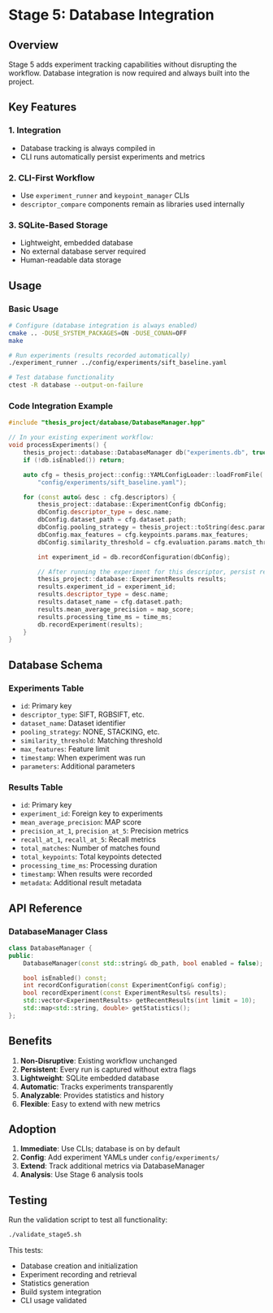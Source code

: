 # Stage 5: Database Integration

## Overview
Stage 5 adds experiment tracking capabilities without disrupting the workflow. Database integration is now required and always built into the project.

## Key Features

### 1. Integration
- Database tracking is always compiled in
- CLI runs automatically persist experiments and metrics

### 2. CLI-First Workflow
- Use `experiment_runner` and `keypoint_manager` CLIs
- `descriptor_compare` components remain as libraries used internally

### 3. SQLite-Based Storage
- Lightweight, embedded database
- No external database server required
- Human-readable data storage

## Usage

### Basic Usage
```bash
# Configure (database integration is always enabled)
cmake .. -DUSE_SYSTEM_PACKAGES=ON -DUSE_CONAN=OFF
make

# Run experiments (results recorded automatically)
./experiment_runner ../config/experiments/sift_baseline.yaml

# Test database functionality
ctest -R database --output-on-failure
```

### Code Integration Example
```cpp
#include "thesis_project/database/DatabaseManager.hpp"

// In your existing experiment workflow:
void processExperiments() {
    thesis_project::database::DatabaseManager db("experiments.db", true);
    if (!db.isEnabled()) return;

    auto cfg = thesis_project::config::YAMLConfigLoader::loadFromFile(
        "config/experiments/sift_baseline.yaml");

    for (const auto& desc : cfg.descriptors) {
        thesis_project::database::ExperimentConfig dbConfig;
        dbConfig.descriptor_type = desc.name;
        dbConfig.dataset_path = cfg.dataset.path;
        dbConfig.pooling_strategy = thesis_project::toString(desc.params.pooling);
        dbConfig.max_features = cfg.keypoints.params.max_features;
        dbConfig.similarity_threshold = cfg.evaluation.params.match_threshold;

        int experiment_id = db.recordConfiguration(dbConfig);

        // After running the experiment for this descriptor, persist results
        thesis_project::database::ExperimentResults results;
        results.experiment_id = experiment_id;
        results.descriptor_type = desc.name;
        results.dataset_name = cfg.dataset.path;
        results.mean_average_precision = map_score;
        results.processing_time_ms = time_ms;
        db.recordExperiment(results);
    }
}
```

## Database Schema

### Experiments Table
- `id`: Primary key
- `descriptor_type`: SIFT, RGBSIFT, etc.
- `dataset_name`: Dataset identifier
- `pooling_strategy`: NONE, STACKING, etc.
- `similarity_threshold`: Matching threshold
- `max_features`: Feature limit
- `timestamp`: When experiment was run
- `parameters`: Additional parameters

### Results Table
- `id`: Primary key
- `experiment_id`: Foreign key to experiments
- `mean_average_precision`: MAP score
- `precision_at_1`, `precision_at_5`: Precision metrics
- `recall_at_1`, `recall_at_5`: Recall metrics
- `total_matches`: Number of matches found
- `total_keypoints`: Total keypoints detected
- `processing_time_ms`: Processing duration
- `timestamp`: When results were recorded
- `metadata`: Additional result metadata

## API Reference

### DatabaseManager Class
```cpp
class DatabaseManager {
public:
    DatabaseManager(const std::string& db_path, bool enabled = false);

    bool isEnabled() const;
    int recordConfiguration(const ExperimentConfig& config);
    bool recordExperiment(const ExperimentResults& results);
    std::vector<ExperimentResults> getRecentResults(int limit = 10);
    std::map<std::string, double> getStatistics();
};
```

## Benefits

1. **Non-Disruptive**: Existing workflow unchanged
2. **Persistent**: Every run is captured without extra flags
3. **Lightweight**: SQLite embedded database
4. **Automatic**: Tracks experiments transparently
5. **Analyzable**: Provides statistics and history
6. **Flexible**: Easy to extend with new metrics

## Adoption

1. **Immediate**: Use CLIs; database is on by default
2. **Config**: Add experiment YAMLs under `config/experiments/`
3. **Extend**: Track additional metrics via DatabaseManager
4. **Analysis**: Use Stage 6 analysis tools

## Testing

Run the validation script to test all functionality:
```bash
./validate_stage5.sh
```

This tests:
- Database creation and initialization
- Experiment recording and retrieval
- Statistics generation
- Build system integration
- CLI usage validated
